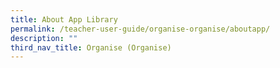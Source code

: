 ```yaml
---
title: About App Library
permalink: /teacher-user-guide/organise-organise/aboutapp/
description: ""
third_nav_title: Organise (Organise)
---
```

